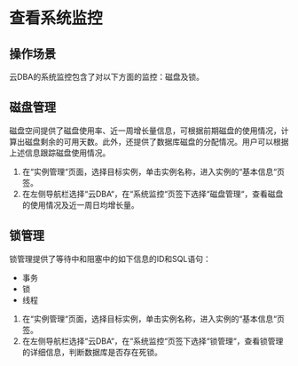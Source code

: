 # 查看系统监控<a name="rds_05_0031"></a>

## 操作场景<a name="section155076014202"></a>

云DBA的系统监控包含了对以下方面的监控：磁盘及锁。

## 磁盘管理<a name="section117483276589"></a>

磁盘空间提供了磁盘使用率、近一周增长量信息，可根据前期磁盘的使用情况，计算出磁盘剩余的可用天数。此外，还提供了数据库磁盘的分配情况。用户可以根据上述信息跟踪磁盘使用情况。

1.  在“实例管理“页面，选择目标实例，单击实例名称，进入实例的“基本信息“页签。
2.  在左侧导航栏选择“云DBA“，在“系统监控“页签下选择“磁盘管理“，查看磁盘的使用情况及近一周日均增长量。

## 锁管理<a name="section18225154910585"></a>

锁管理提供了等待中和阻塞中的如下信息的ID和SQL语句：

-   事务
-   锁
-   线程

1.  在“实例管理“页面，选择目标实例，单击实例名称，进入实例的“基本信息“页签。
2.  在左侧导航栏选择“云DBA“，在“系统监控“页签下选择“锁管理“，查看锁管理的详细信息，判断数据库是否存在死锁。

